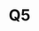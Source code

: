 ---
basin: 'No'
cudn: true
floor: Ground
grade: 5
images:
- /assets/images/rooms/noc/q5_north_court_1.jpg
- /assets/images/rooms/noc/q5_north_court_2.jpg
- /assets/images/rooms/noc/q5_north_court_3.jpg
living_room: 'No'
location: North Court
name: Q5
network: Wired and Wireless
title: Q5
---
